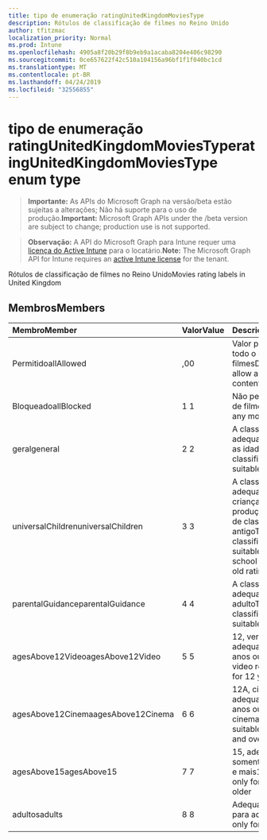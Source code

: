 ```yaml
---
title: tipo de enumeração ratingUnitedKingdomMoviesType
description: Rótulos de classificação de filmes no Reino Unido
author: tfitzmac
localization_priority: Normal
ms.prod: Intune
ms.openlocfilehash: 4905a8f20b29f8b9eb9a1acaba8204e406c98290
ms.sourcegitcommit: 0ce657622f42c510a104156a96bf1f1f040bc1cd
ms.translationtype: MT
ms.contentlocale: pt-BR
ms.lasthandoff: 04/24/2019
ms.locfileid: "32556855"
---
```

# <a name="ratingunitedkingdommoviestype-enum-type"></a><span data-ttu-id="cac55-103">tipo de enumeração ratingUnitedKingdomMoviesType</span><span class="sxs-lookup"><span data-stu-id="cac55-103">ratingUnitedKingdomMoviesType enum type</span></span>

> <span data-ttu-id="cac55-104">**Importante:** As APIs do Microsoft Graph na versão/beta estão sujeitas a alterações; Não há suporte para o uso de produção.</span><span class="sxs-lookup"><span data-stu-id="cac55-104">**Important:** Microsoft Graph APIs under the /beta version are subject to change; production use is not supported.</span></span>

> <span data-ttu-id="cac55-105">**Observação:** A API do Microsoft Graph para Intune requer uma [licença do Active Intune](https://go.microsoft.com/fwlink/?linkid=839381) para o locatário.</span><span class="sxs-lookup"><span data-stu-id="cac55-105">**Note:** The Microsoft Graph API for Intune requires an [active Intune license](https://go.microsoft.com/fwlink/?linkid=839381) for the tenant.</span></span>

<span data-ttu-id="cac55-106">Rótulos de classificação de filmes no Reino Unido</span><span class="sxs-lookup"><span data-stu-id="cac55-106">Movies rating labels in United Kingdom</span></span>

## <a name="members"></a><span data-ttu-id="cac55-107">Membros</span><span class="sxs-lookup"><span data-stu-id="cac55-107">Members</span></span>
|<span data-ttu-id="cac55-108">Membro</span><span class="sxs-lookup"><span data-stu-id="cac55-108">Member</span></span>|<span data-ttu-id="cac55-109">Valor</span><span class="sxs-lookup"><span data-stu-id="cac55-109">Value</span></span>|<span data-ttu-id="cac55-110">Descrição</span><span class="sxs-lookup"><span data-stu-id="cac55-110">Description</span></span>|
|:---|:---|:---|
|<span data-ttu-id="cac55-111">Permitido</span><span class="sxs-lookup"><span data-stu-id="cac55-111">allAllowed</span></span>|<span data-ttu-id="cac55-112">,0</span><span class="sxs-lookup"><span data-stu-id="cac55-112">0</span></span>|<span data-ttu-id="cac55-113">Valor padrão, permitir todo o conteúdo de filmes</span><span class="sxs-lookup"><span data-stu-id="cac55-113">Default value, allow all movies content</span></span>|
|<span data-ttu-id="cac55-114">Bloqueado</span><span class="sxs-lookup"><span data-stu-id="cac55-114">allBlocked</span></span>|<span data-ttu-id="cac55-115">1 </span><span class="sxs-lookup"><span data-stu-id="cac55-115">1</span></span>|<span data-ttu-id="cac55-116">Não permitir conteúdo de filmes</span><span class="sxs-lookup"><span data-stu-id="cac55-116">Do not allow any movies content</span></span>|
|<span data-ttu-id="cac55-117">geral</span><span class="sxs-lookup"><span data-stu-id="cac55-117">general</span></span>|<span data-ttu-id="cac55-118">2 </span><span class="sxs-lookup"><span data-stu-id="cac55-118">2</span></span>|<span data-ttu-id="cac55-119">A classificação U é adequada para todas as idades</span><span class="sxs-lookup"><span data-stu-id="cac55-119">The U classification is suitable for all ages</span></span>|
|<span data-ttu-id="cac55-120">universalChildren</span><span class="sxs-lookup"><span data-stu-id="cac55-120">universalChildren</span></span>|<span data-ttu-id="cac55-121">3 </span><span class="sxs-lookup"><span data-stu-id="cac55-121">3</span></span>|<span data-ttu-id="cac55-122">A classificação UC é adequada para crianças de pré-produção, um rótulo de classificação antigo</span><span class="sxs-lookup"><span data-stu-id="cac55-122">The UC classification is suitable for pre-school children, an old rating label</span></span>|
|<span data-ttu-id="cac55-123">parentalGuidance</span><span class="sxs-lookup"><span data-stu-id="cac55-123">parentalGuidance</span></span>|<span data-ttu-id="cac55-124">4 </span><span class="sxs-lookup"><span data-stu-id="cac55-124">4</span></span>|<span data-ttu-id="cac55-125">A classificação PG é adequada para o adulto</span><span class="sxs-lookup"><span data-stu-id="cac55-125">The PG classification is suitable for mature</span></span>|
|<span data-ttu-id="cac55-126">agesAbove12Video</span><span class="sxs-lookup"><span data-stu-id="cac55-126">agesAbove12Video</span></span>|<span data-ttu-id="cac55-127">5 </span><span class="sxs-lookup"><span data-stu-id="cac55-127">5</span></span>|<span data-ttu-id="cac55-128">12, versão de vídeo adequada para 12 anos ou mais</span><span class="sxs-lookup"><span data-stu-id="cac55-128">12, video release suitable for 12 years and over</span></span>|
|<span data-ttu-id="cac55-129">agesAbove12Cinema</span><span class="sxs-lookup"><span data-stu-id="cac55-129">agesAbove12Cinema</span></span>|<span data-ttu-id="cac55-130">6 </span><span class="sxs-lookup"><span data-stu-id="cac55-130">6</span></span>|<span data-ttu-id="cac55-131">12A, cinema versão adequada para 12 anos ou mais</span><span class="sxs-lookup"><span data-stu-id="cac55-131">12A, cinema release suitable for 12 years and over</span></span>|
|<span data-ttu-id="cac55-132">agesAbove15</span><span class="sxs-lookup"><span data-stu-id="cac55-132">agesAbove15</span></span>|<span data-ttu-id="cac55-133">7 </span><span class="sxs-lookup"><span data-stu-id="cac55-133">7</span></span>|<span data-ttu-id="cac55-134">15, adequado somente por 15 anos e mais</span><span class="sxs-lookup"><span data-stu-id="cac55-134">15, suitable only for 15 years and older</span></span>|
|<span data-ttu-id="cac55-135">adultos</span><span class="sxs-lookup"><span data-stu-id="cac55-135">adults</span></span>|<span data-ttu-id="cac55-136">8 </span><span class="sxs-lookup"><span data-stu-id="cac55-136">8</span></span>|<span data-ttu-id="cac55-137">Adequado somente para adultos</span><span class="sxs-lookup"><span data-stu-id="cac55-137">Suitable only for adults</span></span>|





